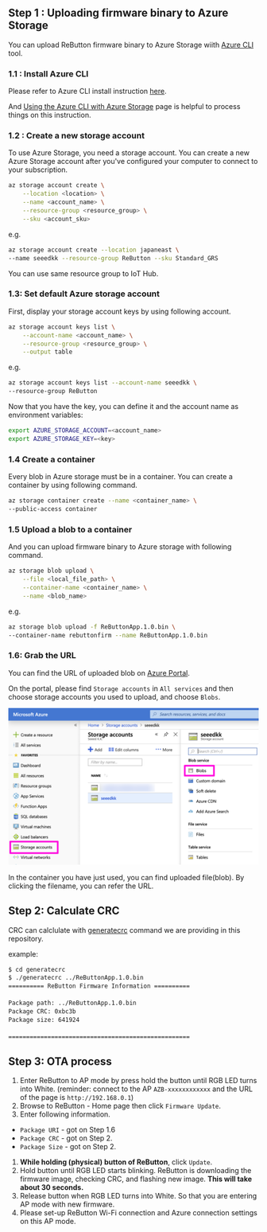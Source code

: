 ## Step 1 : Uploading firmware binary to Azure Storage

You can upload ReButton firmware binary to Azure Storage wiith [Azure CLI](https://docs.microsoft.com/en-us/cli/azure/) tool.

### 1.1 : Install Azure CLI

Please refer to Azure CLI install instruction [here](https://docs.microsoft.com/en-us/cli/azure/install-azure-cli).

And [Using the Azure CLI with Azure Storage](https://docs.microsoft.com/en-us/azure/storage/common/storage-azure-cli) page is helpful to process things on this instruction.

### 1.2 : Create a new storage account

To use Azure Storage, you need a storage account. You can create a new Azure Storage account after you've configured your computer to connect to your subscription.

```bash
az storage account create \
    --location <location> \
    --name <account_name> \
    --resource-group <resource_group> \
    --sku <account_sku>
```
e.g.
```bash
az storage account create --location japaneast \
--name seeedkk --resource-group ReButton --sku Standard_GRS
```
You can use same resource group to IoT Hub.

### 1.3: Set default Azure storage account

First, display your storage account keys by using following account.
```bash
az storage account keys list \
    --account-name <account_name> \
    --resource-group <resource_group> \
    --output table
```
e.g.
```bash
az storage account keys list --account-name seeedkk \
--resource-group ReButton
```

Now that you have the key, you can define it and the account name as environment variables:

```bash
export AZURE_STORAGE_ACCOUNT=<account_name>
export AZURE_STORAGE_KEY=<key>
```

### 1.4 Create a container

Every blob in Azure storage must be in a container. You can create a container by using following command.
```bash
az storage container create --name <container_name> \
--public-access container
```

### 1.5 Upload a blob to a container

And you can upload firmware binary to Azure storage with following command.
```bash
az storage blob upload \
    --file <local_file_path> \
    --container-name <container_name> \
    --name <blob_name>
```
e.g.
```bash
az storage blob upload -f ReButtonApp.1.0.bin \
--container-name rebuttonfirm --name ReButtonApp.1.0.bin
```

### 1.6: Grab the URL

You can find the URL of uploaded blob on [Azure Portal](https://portal.azure.com).

On the portal, please find `Storage accounts` in `All services` and then choose storage accounts you used to upload, and choose `Blobs`.

![storage accounts](img/storage_accounts.png)

In the container you have just used, you can find uploaded file(blob). By clicking the filename, you can refer the URL.

## Step 2: Calculate CRC

CRC can calclulate with [generatecrc](https://github.com/SeeedJP/ReButton/tree/master/tools/generatecrc) command we are providing in this repository.

example:
```bash
$ cd generatecrc
$ ./generatecrc ../ReButtonApp.1.0.bin
========== ReButton Firmware Information ==========

Package path: ../ReButtonApp.1.0.bin
Package CRC: 0xbc3b
Package size: 641924

===================================================
```

## Step 3: OTA process

1. Enter ReButton to AP mode by press hold the button until RGB LED turns into White. 
   (reminder: connect to the AP `AZB-xxxxxxxxxxxx` and the URL of the page is `http://192.168.0.1`)
1. Browse to ReButton - Home page then click `Firmware Update`.
1. Enter following information.
  - `Package URI` - got on Step 1.6
  - `Package CRC` - got on Step 2.
  - `Package Size` - got on Step 2.
1. **While holding (physical) button of ReButton**, click `Update`.
1. Hold button until RGB LED starts blinking. ReButton is downloading the firmware image, checking CRC, and flashing new image. **This will take about 30 seconds.**
1. Release button when RGB LED turns into White. So that you are entering AP mode with new firmware.
1. Please set-up ReButton Wi-Fi connection and Azure connection settings on this AP mode.
